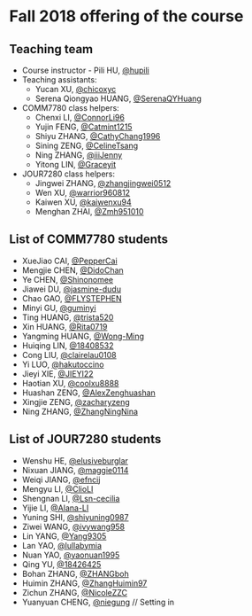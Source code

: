 # Fall 2018 offering of the course

## Teaching team

- Course instructor - Pili HU, [@hupili](https://github.com/hupili/)
- Teaching assistants:
  - Yucan XU, [@chicoxyc](https://github.com/ChicoXYC/)
  - Serena Qiongyao HUANG, [@SerenaQYHuang](https://github.com/SerenaQYHuang)
- COMM7780 class helpers:
  - Chenxi LI, [@ConnorLi96](https://github.com/ConnorLi96)
  - Yujin FENG, [@Catmint1215](https://github.com/Catmint1215)
  - Shiyu ZHANG, [@CathyChang1996](https://github.com/CathyChang1996)
  - Sining ZENG, [@CelineTsang](https://github.com/CelineTsang)
  - Ning ZHANG, [@iiiJenny](https://github.com/iiiJenny)
  - Yitong LIN, [@Graceyit](https://github.com/graceyit)
- JOUR7280 class helpers:
  - Jingwei ZHANG, [@zhangjingwei0512](https://github.com/zhangjingwei0512)
  - Wen XU, [@warrior960812](https://github.com/warrior960812)
  - Kaiwen XU, [@kaiwenxu94](https://github.com/kaiwenxu94)
  - Menghan ZHAI, [@Zmh951010](https://github.com/Zmh951010)

## List of COMM7780 students

- XueJiao CAI, [@PepperCai](https://github.com/PepperCai)
- Mengjie CHEN, [@DidoChan](https://github.com/DidoChan)
- Ye CHEN, [@Shinonomee](https://github.com/Shinonomee)
- Jiawei DU, [@jasmine-dudu](https://github.com/jasmine-dudu)
- Chao GAO, [@FLYSTEPHEN](https://github.com/FLYSTEPHEN)
- Minyi GU, [@guminyi](https://github.com/guminyi)
- Ting HUANG, [@trista520](https://github.com/trista520)
- Xin HUANG, [@Rita0719](https://github.com/Rita0719)
- Yangming HUANG, [@Wong-Ming](https://github.com/Wong-Ming)
- Huiqing LIN, [@18408532](https://github.com/18408532)
- Cong LIU, [@clairelau0108](https://github.com/clairelau0108)
- Yi LUO, [@hakutoccino](https://github.com/hakutoccino)
- Jieyi XIE, [@JIEYI22](https://github.com/JIEYI22)
- Haotian XU, [@coolxu8888](https://github.com/coolxu8888)
- Huashan ZENG, [@AlexZenghuashan](https://github.com/AlexZenghuashan)
- Xingjie ZENG, [@zacharyzeng](https://github.com/zacharyzeng)
- Ning ZHANG, [@ZhangNingNina](https://github.com/ZhangNingNina/)

## List of JOUR7280 students

- Wenshu HE, [@elusiveburglar](https://github.com/elusiveburglar)
- Nixuan JIANG, [@maggie0114](https://github.com/maggie0114)
- Weiqi JIANG, [@efncij](https://github.com/efncij)
- Mengyu LI, [@ClioLI](https://github.com/ClioLI)
- Shengnan LI, [@Lsn-cecilia](https://github.com/Lsn-cecilia)
- Yijie LI, [@Alana-LI](https://github.com/Alana-LI)
- Yuning SHI, [@shiyuning0987](https://github.com/shiyuning0987)
- Ziwei WANG, [@ivywang958](https://github.com/ivywang958)
- Lin YANG, [@Yang9305](https://github.com/Yang9305)
- Lan YAO, [@lullabymia](https://github.com/lullabymia)
- Nuan YAO, [@yaonuan1995](https://github.com/yaonuan1995)
- Qing YU, [@18426425](https://github.com/18426425)
- Bohan ZHANG, [@ZHANGboh](https://github.com/ZHANGboh)
- Huimin ZHANG, [@ZhangHuimin97](https://github.com/ZhangHuimin97)
- Zichun ZHANG, [@NicoleZZC](https://github.com/NicoleZZC)
- Yuanyuan CHENG, [@niegung](https://github.com/niegung) // Setting in
